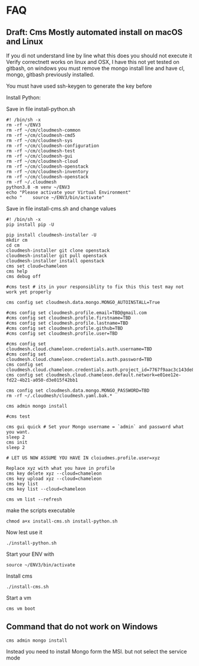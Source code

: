 # FAQ

## Draft: Cms Mostly automated install on macOS and Linux



If you di not understand line by line what this does you should not execute it
Verify correctnett works on linux and OSX, I have this not yet tested  on
gitbash, on windows you must remove the mongo install line and have cl, mongo,
gitbash previously installed.

You must have used ssh-keygen to generate the key before 

Install Python:

Save in file install-python.sh

```
#! /bin/sh -x
rm -rf ~/ENV3
rm -rf ~/cm/cloudmesh-common 
rm -rf ~/cm/cloudmesh-cmd5 
rm -rf ~/cm/cloudmesh-sys
rm -rf ~/cm/cloudmesh-configuration
rm -rf ~/cm/cloudmesh-test 
rm -rf ~/cm/cloudmesh-gui 
rm -rf ~/cm/cloudmesh-cloud 
rm -rf ~/cm/cloudmesh-openstack
rm -rf ~/cm/cloudmesh-inventory 
rm -rf ~/cm/cloudmesh-openstack
rm -rf ~/.cloudmesh
python3.8 -m venv ~/ENV3
echo "Please activate your Virtual Environment"
echo "    source ~/ENV3/bin/activate"
```

Save in file install-cms.sh and change values

```
#! /bin/sh -x
pip install pip -U

pip install cloudmesh-installer -U
mkdir cm
cd cm
cloudmesh-installer git clone openstack 
cloudmesh-installer git pull openstack
cloudmesh-installer install openstack
cms set cloud=chameleon
cms help 
cms debug off

#cms test # its in your responsiblity to fix this this test may not work yet properly

cms config set cloudmesh.data.mongo.MONGO_AUTOINSTALL=True

#cms config set cloudmesh.profile.email=TBD@gmail.com
#cms config set cloudmesh.profile.firstname=TBD
#cms config set cloudmesh.profile.lastname=TBD
#cms config set cloudmesh.profile.github=TBD
#cms config set cloudmesh.profile.user=TBD

#cms config set cloudmesh.cloud.chameleon.credentials.auth.username=TBD
#cms config set cloudmesh.cloud.chameleon.credentials.auth.password=TBD
cms config set cloudmesh.cloud.chameleon.credentials.auth.project_id=7767f9aac3c143de8b1f0e6acc70f159
cms config set cloudmesh.cloud.chameleon.default.network=e01ee12e-fd22-4b21-a050-d3e015f42bb1

cms config set cloudmesh.data.mongo.MONGO_PASSWORD=TBD
rm -rf ~/.cloudmesh/cloudmesh.yaml.bak.*

cms admin mongo install

#cms test

cms gui quick # Set your Mongo username = `admin` and password what you want.
sleep 2
cms init
sleep 2

# LET US NOW ASSUME YOU HAVE IN cloiudmes.profile.user=xyz

Replace xyz with what you have in profile
cms key delete xyz --cloud=chameleon
cms key upload xyz --cloud=chameleon
cms key list 
cms key list --cloud=chameleon

cms vm list --refresh
```

make the scripts executable

```
chmod a+x install-cms.sh install-python.sh
```

Now lest use it

```
./install-python.sh
```

Start your ENV with 

```
source ~/ENV3/bin/activate
```

Install cms

```
./install-cms.sh
```

Start a vm

```
cms vm boot
```



## Command that do not work on Windows 

```
cms admin mongo install
```

Instead you need to install Mongo form the MSI. but not select the service mode



